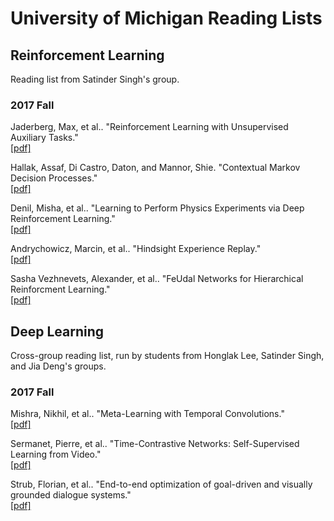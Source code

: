 # University of Michigan Reading Lists


## Reinforcement Learning
Reading list from Satinder Singh's group.

### 2017 Fall
Jaderberg, Max, et al.. "Reinforcement Learning with Unsupervised Auxiliary Tasks."
</br>[[pdf]](https://arxiv.org/pdf/1611.05397.pdf)

Hallak, Assaf, Di Castro, Daton, and Mannor, Shie. "Contextual Markov Decision Processes."
</br>[[pdf]](https://arxiv.org/pdf/1502.02259.pdf)

Denil, Misha, et al.. "Learning to Perform Physics Experiments via Deep Reinforcement Learning."
</br>[[pdf]](https://arxiv.org/pdf/1611.01843.pdf)

Andrychowicz, Marcin, et al.. "Hindsight Experience Replay."
</br>[[pdf]](https://arxiv.org/pdf/1707.01495.pdf)

Sasha Vezhnevets, Alexander, et al.. "FeUdal Networks for Hierarchical Reinforcment Learning."
</br>[[pdf]](https://arxiv.org/pdf/1703.01161.pdf)


##  Deep Learning
Cross-group reading list, run by students from Honglak Lee, Satinder Singh, and Jia Deng's groups.

### 2017 Fall
Mishra, Nikhil, et al.. "Meta-Learning with Temporal Convolutions."
</br>[[pdf]](https://arxiv.org/pdf/1707.03141.pdf)

Sermanet, Pierre, et al.. "Time-Contrastive Networks: Self-Supervised Learning from Video."
</br>[[pdf]](https://arxiv.org/pdf/1704.06888.pdf)

Strub, Florian, et al.. "End-to-end optimization of goal-driven and visually grounded dialogue systems."
</br>[[pdf]](https://arxiv.org/pdf/1703.05423.pdf)
